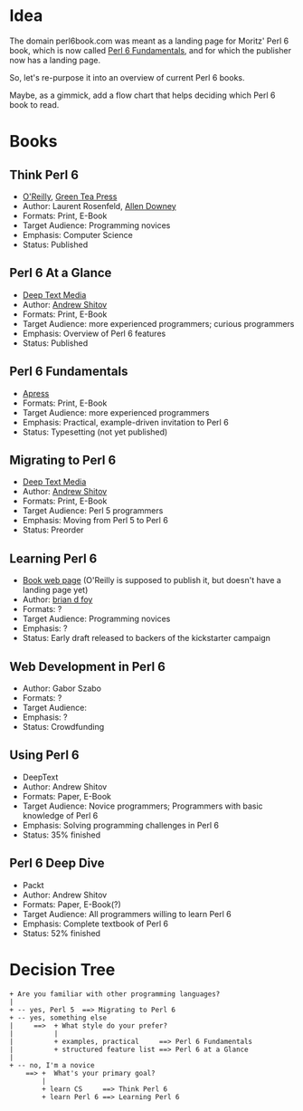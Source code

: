 # Idea

The domain perl6book.com was meant as a landing page for Moritz' Perl 6
book, which is now called [Perl 6
Fundamentals](https://www.apress.com/us/book/9781484228982), and for
which the publisher now has a landing page.

So, let's re-purpose it into an overview of current Perl 6 books.

Maybe, as a gimmick, add a flow chart that helps deciding which Perl 6
book to read.

# Books

## Think Perl 6

* [O'Reilly](http://shop.oreilly.com/product/0636920065883.do), [Green Tea Press](http://greenteapress.com/wp/think-perl-6/)
* Author: Laurent Rosenfeld, [Allen Downey](http://www.allendowney.com/wp/)
* Formats: Print, E-Book
* Target Audience: Programming novices
* Emphasis: Computer Science
* Status: Published

## Perl 6 At a Glance

* [Deep Text Media](https://deeptext.media/perl6-at-a-glance/)
* Author: [Andrew Shitov](https://twitter.com/andrewshitov)
* Formats: Print, E-Book
* Target Audience: more experienced programmers; curious programmers
* Emphasis: Overview of Perl 6 features
* Status: Published

## Perl 6 Fundamentals
* [Apress](https://www.apress.com/us/book/9781484228982)
* Formats: Print, E-Book
* Target Audience: more experienced programmers
* Emphasis: Practical, example-driven invitation to Perl 6
* Status: Typesetting (not yet published)

## Migrating to Perl 6

* [Deep Text Media](https://deeptext.media/migrating-to-perl6)
* Author: [Andrew Shitov](https://twitter.com/andrewshitov)
* Formats: Print, E-Book
* Target Audience: Perl 5 programmers
* Emphasis: Moving from Perl 5 to Perl 6
* Status: Preorder

## Learning Perl 6

* [Book web page](https://www.learningperl6.com/book/) (O'Reilly is
  supposed to publish it, but doesn't have a landing page yet)
* Author: [brian d foy](https://www.learningperl6.com/author/brian/)
* Formats: ?
* Target Audience: Programming novices
* Emphasis: ?
* Status: Early draft released to backers of the kickstarter campaign

## Web Development in Perl 6

* Author: Gabor Szabo
* Formats: ?
* Target Audience: 
* Emphasis: ?
* Status: Crowdfunding

## Using Perl 6

* DeepText
* Author: Andrew Shitov
* Formats: Paper, E-Book
* Target Audience: Novice programmers; Programmers with basic knowledge of Perl 6
* Emphasis: Solving programming challenges in Perl 6
* Status: 35% finished

## Perl 6 Deep Dive

* Packt
* Author: Andrew Shitov
* Formats: Paper, E-Book(?)
* Target Audience: All programmers willing to learn Perl 6
* Emphasis: Complete textbook of Perl 6
* Status: 52% finished


# Decision Tree

    + Are you familiar with other programming languages?
    |
    + -- yes, Perl 5  ==> Migrating to Perl 6
    + -- yes, something else
    |     ==>  + What style do your prefer?
    |          |
    |          + examples, practical     ==> Perl 6 Fundamentals
    |          + structured feature list ==> Perl 6 at a Glance
    |
    + -- no, I'm a novice
        ==> +  What's your primary goal?
            |
            + learn CS     ==> Think Perl 6
            + learn Perl 6 ==> Learning Perl 6
        
